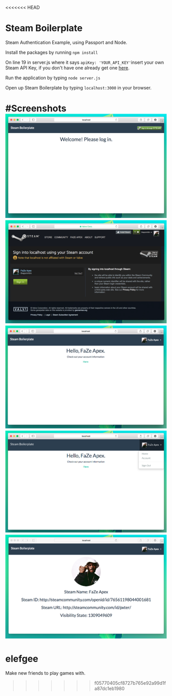 <<<<<<< HEAD
# Steam Boilerplate
Steam Authentication Example, using Passport and Node.

Install the packages by running
`npm install`

On line 19 in server.js where it says `apiKey: 'YOUR_API_KEY'`insert your own Steam API Key, if you don't have one
already get one <a href="http://steamcommunity.com/dev">here</a>.

Run the application by typing
`node server.js`

Open up Steam Boilerplate by typing `localhost:3000` in your browser.

#Screenshots
<img src="screenshots/S1.png"></img>
<img src="screenshots/S2.png"></img>
<img src="screenshots/S3.png"></img>
<img src="screenshots/S4.png"></img>
<img src="screenshots/S5.png"></img>
=======
# elefgee
Make new friends to play games with.
>>>>>>> f05770405cf8727b765e92a99d1fa87dc1eb1980
